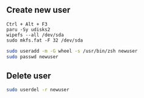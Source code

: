 ## Create new user

```
Ctrl + Alt + F3
paru -Sy udisks2
wipefs --all /dev/sda
sudo mkfs.fat -F 32 /dev/sda  
```

```bash
sudo useradd -m -G wheel -s /usr/bin/zsh newuser
sudo passwd newuser
```

## Delete user
```bash
sudo userdel -r newuser
```


